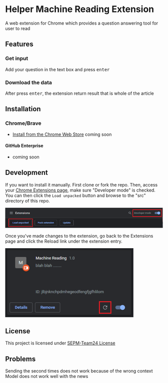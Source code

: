 # Helper Machine Reading Extension

A web extension for Chrome which provides a question answering tool for user to read

## Features

### Get input 
<!-- (***change this after upgrade) -->

Add your question in the text box and press <kbd>enter</kbd>


### Download the data
<!-- (***change this after upgrade) -->

After press <kbd>enter</kbd>, the extension return result that is whole of the article

## Installation

### Chrome/Brave

- [Install from the Chrome Web Store]() coming soon


#### GitHub Enterprise

- coming soon

## Development

If you want to install it manually. First clone or fork the repo. Then, access your [Chrome Extensions page](chrome://extensions/), make sure "Developer mode" is checked. You can then click the `Load unpacked` button and browse to the "src" directory of this repo.

<img src="https://github.com/lenguyenminhhuy/SEPM-Team24/blob/extension/extension/assets/images/loadext.png" width="981" />


Once you've made changes to the extension, go back to the Extensions page and click the Reload link under the extension entry.

<img src="https://github.com/lenguyenminhhuy/SEPM-Team24/blob/extension/extension/assets/images/reload.png" width="410" />



## License

This project is licensed under [SEPM-Team24 License]()

## Problems
Sending the second times does not work because of the wrong context
Model does not work well with the news